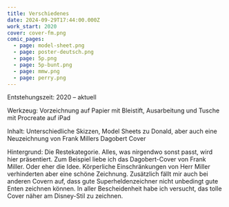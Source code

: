 ```yaml
---
title: Verschiedenes
date: 2024-09-29T17:44:00.000Z
work_start: 2020
cover: cover-fm.png
comic_pages:
  - page: model-sheet.png
  - page: poster-deutsch.png
  - page: 5p.png
  - page: 5p-bunt.png
  - page: mmw.png
  - page: perry.png
---
```



Entstehungszeit: 2020 – aktuell

Werkzeug: Vorzeichnung auf Papier mit Bleistift, Ausarbeitung und Tusche mit Procreate auf iPad

Inhalt: Unterschiedliche Skizzen, Model Sheets zu Donald, aber auch eine Neuzeichnung von Frank Millers Dagobert Cover

Hintergrund: Die Restekategorie. Alles, was nirgendwo sonst passt, wird hier präsentiert. Zum Beispiel liebe ich das Dagobert-Cover von Frank Miller. Oder eher die Idee. Körperliche Einschränkungen von Herr Miller verhinderten aber eine schöne Zeichnung. Zusätzlich fällt mir auch bei anderen Covern auf, dass gute Superheldenzeichner nicht unbedingt gute Enten zeichnen können. In aller Bescheidenheit habe ich versucht, das tolle Cover näher am Disney-Stil zu zeichnen.
